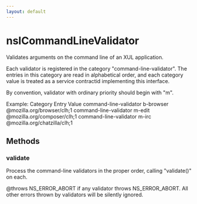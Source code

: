 ```yaml
---
layout: default
---
```


# nsICommandLineValidator #

Validates arguments on the command line of an XUL application.

Each validator is registered in the category "command-line-validator".
The entries in this category are read in alphabetical order, and each
category value is treated as a service contractid implementing this
interface.

By convention, validator with ordinary priority should begin with "m".

Example:
Category               Entry          Value
command-line-validator b-browser      @mozilla.org/browser/clh;1
command-line-validator m-edit         @mozilla.org/composer/clh;1
command-line-validator m-irc          @mozilla.org/chatzilla/clh;1



## Methods ##

### validate ###

Process the command-line validators in the proper order, calling
"validate()" on each.

@throws NS_ERROR_ABORT if any validator throws NS_ERROR_ABORT. All other
        errors thrown by validators will be silently ignored.

